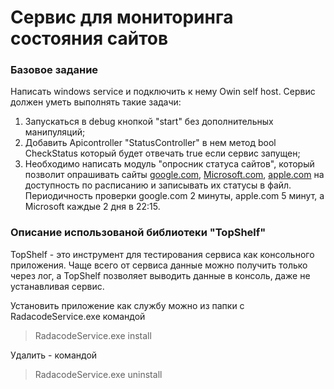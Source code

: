 # Сервис для мониторинга состояния сайтов

### Базовое задание
Написать windows service и подключить к нему Owin self host.  Сервис должен уметь выполнять такие задачи:
  1. Запускаться в debug кнопкой  "start" без дополнительных манипуляций;
  2. Добавить Apicontroller "StatusController" в нем метод bool CheckStatus который будет отвечать true если сервис запущен;
  3. Необходимо написать модуль "опросник статуса сайтов", который позволит опрашивать сайты [google.com](https://google.com), [Microsoft.com](https://Microsoft.com), [apple.com](https://apple.com) на доступность по расписанию и записывать их статусы в файл. Периодичность проверки google.com 2 минуты, apple.com 5 минут, а Microsoft каждые 2 дня в 22:15.

### Описание использованой библиотеки "TopShelf"
TopShelf - это инструмент для тестирования сервиса как консольного приложения. Чаще всего от сервиса данные можно получить только через лог, а TopShelf позволяет выводить данные в консоль, даже не устанавливая сервис.

Установить приложение как службу можно из папки с RadacodeService.exe командой
  > RadacodeService.exe install


Удалить - командой
  > RadacodeService.exe uninstall

